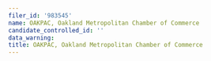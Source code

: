 ```yaml
---
filer_id: '983545'
name: OAKPAC, Oakland Metropolitan Chamber of Commerce
candidate_controlled_id: ''
data_warning: 
title: OAKPAC, Oakland Metropolitan Chamber of Commerce
---
```

